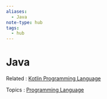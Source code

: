 ```yaml
---
aliases:
  - Java
note-type: hub
tags:
  - hub
---
```


# Java

Related : [Kotlin Programming Language](Kotlin%20Programming%20Language.md)

Topics : [Programming Language](../4-hub-notes-🚉/Programming%20Languages.md)
